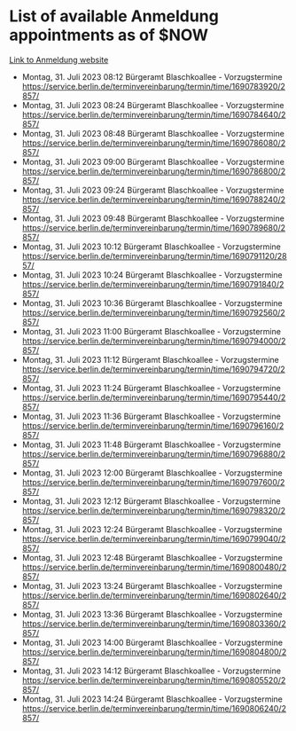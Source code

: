 # List of available Anmeldung appointments as of $NOW
[Link to Anmeldung website](https://service.berlin.de/terminvereinbarung/termin/tag.php?termin=1&anliegen[]=120686&dienstleisterlist=122210,122217,327316,122219,327312,122227,327314,122231,327346,122243,327348,122254,122252,329742,122260,329745,122262,329748,122271,327278,122273,327274,122277,327276,330436,122280,327294,122282,327290,122284,327292,122291,327270,122285,327266,122286,327264,122296,327268,150230,329760,122297,327286,122294,327284,122312,329763,122314,329775,122304,327330,122311,327334,122309,327332,317869,122281,327352,122279,329772,122283,122276,327324,122274,327326,122267,329766,122246,327318,122251,327320,122257,327322,122208,327298,122226,327300&herkunft=http%3A%2F%2Fservice.berlin.de%2Fdienstleistung%2F120686%2F)
- Montag, 31. Juli 2023 08:12 Bürgeramt Blaschkoallee - Vorzugstermine https://service.berlin.de/terminvereinbarung/termin/time/1690783920/2857/
- Montag, 31. Juli 2023 08:24 Bürgeramt Blaschkoallee - Vorzugstermine https://service.berlin.de/terminvereinbarung/termin/time/1690784640/2857/
- Montag, 31. Juli 2023 08:48 Bürgeramt Blaschkoallee - Vorzugstermine https://service.berlin.de/terminvereinbarung/termin/time/1690786080/2857/
- Montag, 31. Juli 2023 09:00 Bürgeramt Blaschkoallee - Vorzugstermine https://service.berlin.de/terminvereinbarung/termin/time/1690786800/2857/
- Montag, 31. Juli 2023 09:24 Bürgeramt Blaschkoallee - Vorzugstermine https://service.berlin.de/terminvereinbarung/termin/time/1690788240/2857/
- Montag, 31. Juli 2023 09:48 Bürgeramt Blaschkoallee - Vorzugstermine https://service.berlin.de/terminvereinbarung/termin/time/1690789680/2857/
- Montag, 31. Juli 2023 10:12 Bürgeramt Blaschkoallee - Vorzugstermine https://service.berlin.de/terminvereinbarung/termin/time/1690791120/2857/
- Montag, 31. Juli 2023 10:24 Bürgeramt Blaschkoallee - Vorzugstermine https://service.berlin.de/terminvereinbarung/termin/time/1690791840/2857/
- Montag, 31. Juli 2023 10:36 Bürgeramt Blaschkoallee - Vorzugstermine https://service.berlin.de/terminvereinbarung/termin/time/1690792560/2857/
- Montag, 31. Juli 2023 11:00 Bürgeramt Blaschkoallee - Vorzugstermine https://service.berlin.de/terminvereinbarung/termin/time/1690794000/2857/
- Montag, 31. Juli 2023 11:12 Bürgeramt Blaschkoallee - Vorzugstermine https://service.berlin.de/terminvereinbarung/termin/time/1690794720/2857/
- Montag, 31. Juli 2023 11:24 Bürgeramt Blaschkoallee - Vorzugstermine https://service.berlin.de/terminvereinbarung/termin/time/1690795440/2857/
- Montag, 31. Juli 2023 11:36 Bürgeramt Blaschkoallee - Vorzugstermine https://service.berlin.de/terminvereinbarung/termin/time/1690796160/2857/
- Montag, 31. Juli 2023 11:48 Bürgeramt Blaschkoallee - Vorzugstermine https://service.berlin.de/terminvereinbarung/termin/time/1690796880/2857/
- Montag, 31. Juli 2023 12:00 Bürgeramt Blaschkoallee - Vorzugstermine https://service.berlin.de/terminvereinbarung/termin/time/1690797600/2857/
- Montag, 31. Juli 2023 12:12 Bürgeramt Blaschkoallee - Vorzugstermine https://service.berlin.de/terminvereinbarung/termin/time/1690798320/2857/
- Montag, 31. Juli 2023 12:24 Bürgeramt Blaschkoallee - Vorzugstermine https://service.berlin.de/terminvereinbarung/termin/time/1690799040/2857/
- Montag, 31. Juli 2023 12:48 Bürgeramt Blaschkoallee - Vorzugstermine https://service.berlin.de/terminvereinbarung/termin/time/1690800480/2857/
- Montag, 31. Juli 2023 13:24 Bürgeramt Blaschkoallee - Vorzugstermine https://service.berlin.de/terminvereinbarung/termin/time/1690802640/2857/
- Montag, 31. Juli 2023 13:36 Bürgeramt Blaschkoallee - Vorzugstermine https://service.berlin.de/terminvereinbarung/termin/time/1690803360/2857/
- Montag, 31. Juli 2023 14:00 Bürgeramt Blaschkoallee - Vorzugstermine https://service.berlin.de/terminvereinbarung/termin/time/1690804800/2857/
- Montag, 31. Juli 2023 14:12 Bürgeramt Blaschkoallee - Vorzugstermine https://service.berlin.de/terminvereinbarung/termin/time/1690805520/2857/
- Montag, 31. Juli 2023 14:24 Bürgeramt Blaschkoallee - Vorzugstermine https://service.berlin.de/terminvereinbarung/termin/time/1690806240/2857/
